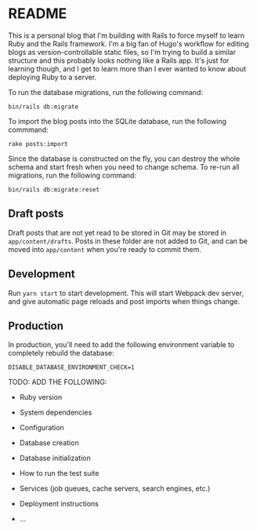 # README

This is a personal blog that I'm building with Rails to force myself to learn Ruby and the Rails framework. I'm a big fan of Hugo's workflow for editing blogs as version-controllable static files, so I'm trying to build a similar structure and this probably looks nothing like a Rails app. It's just for learning though, and I get to learn more than I ever wanted to know about deploying Ruby to a server.

To run the database migrations, run the following command:
```
bin/rails db:migrate
```

To import the blog posts into the SQLite database, run the following commmand:
```
rake posts:import
```

Since the database is constructed on the fly, you can destroy the whole schema and start fresh when you need to change schema. To re-run all migrations, run the following command:

```
bin/rails db:migrate:reset
```

## Draft posts

Draft posts that are not yet read to be stored in Git may be stored in `app/content/drafts`. Posts in these folder are not added to Git, and can be moved into `app/content` when you're ready to commit them.

## Development

Run `yarn start` to start development. This will start Webpack dev server, and give automatic page reloads and post imports when things change.

## Production

In production, you'll need to add the following environment variable to completely rebuild the database:

```
DISABLE_DATABASE_ENVIRONMENT_CHECK=1
```


TODO: ADD THE FOLLOWING:

* Ruby version

* System dependencies

* Configuration

* Database creation

* Database initialization

* How to run the test suite

* Services (job queues, cache servers, search engines, etc.)

* Deployment instructions

* ...

